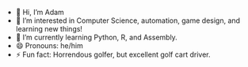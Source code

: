 - 👋 Hi, I’m Adam
- 👀 I’m interested in Computer Science, automation, game design, and learning new things!
- 🌱 I’m currently learning Python, R, and Assembly.
- 😄 Pronouns: he/him
- ⚡ Fun fact: Horrendous golfer, but excellent golf cart driver.

<!---
AdamEarl7/AdamEarl7 is a ✨ special ✨ repository because its `README.md` (this file) appears on your GitHub profile.
You can click the Preview link to take a look at your changes.
--->

